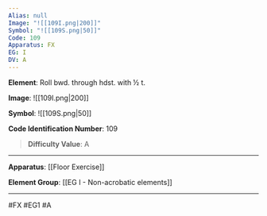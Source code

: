 ```yaml
---
Alias: null
Image: "![[109I.png|200]]"
Symbol: "![[109S.png|50]]"
Code: 109
Apparatus: FX
EG: I
DV: A
---
```

**Element**: Roll bwd. through hdst. with ½ t.

**Image**:
![[109I.png|200]]

**Symbol**:
![[109S.png|50]]

**Code Identification Number**: 109

>**Difficulty Value**: A

___
**Apparatus**: [[Floor Exercise]]

**Element Group**: [[EG I - Non-acrobatic elements]]
___
#FX #EG1 #A
